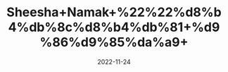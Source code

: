 ---
title: 'Sheesha+Namak+%22%22%d8%b4%db%8c%d8%b4%db%81+%d9%86%d9%85%da%a9+'
date: '2022-11-24' 
metatag: '' 
inventory: '0' 
draft: false 
# meta description 
shortDescripton: 'Salt++%22+It+promotes+good+vascular+health+and+balances+electrolytes+and+prevents+muscle+cramping.'
description: 'Stone+%d8%af%da%be%d8%a7%d8%aa'
longdescription: ''
tags: ''
brand: ''
subCategory: ''
unit: '1 kg-Pk'
sellCount: '0'
featured: False
# product Price
price: '50.0'
# Product Short Description
shortDescription: 'Salt++%22+It+promotes+good+vascular+health+and+balances+electrolytes+and+prevents+muscle+cramping.'
productID: 'A7BC3E77-5224-ED11-9968-005056B3A416'
type: 'products'
category: 'Stone+%d8%af%da%be%d8%a7%d8%aa' 
thumnailproduct: 'https://eraconnect.blob.core.windows.net/product-images/aminsaddiquidawakhana/A7BC3E77-5224-ED11-9968-005056B3A416.webp' 
images:
  - image: 'https://eraconnect.blob.core.windows.net/product-images/aminsaddiquidawakhana/A7BC3E77-5224-ED11-9968-005056B3A416.webp'  
Variants:
---